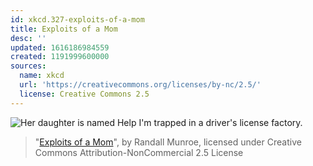 ```yaml
---
id: xkcd.327-exploits-of-a-mom
title: Exploits of a Mom
desc: ''
updated: 1616186984559
created: 1191999600000
sources:
  name: xkcd
  url: 'https://creativecommons.org/licenses/by-nc/2.5/'
  license: Creative Commons 2.5
---
```

![Her daughter is named Help I'm trapped in a driver's license factory.](https://imgs.xkcd.com/comics/exploits_of_a_mom.png)
> "[Exploits of a Mom](https://xkcd.com/327/)", by Randall Munroe, licensed under Creative Commons Attribution-NonCommercial 2.5 License
